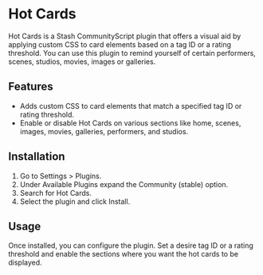 # Hot Cards

Hot Cards is a Stash CommunityScript plugin that offers a visual aid by applying custom CSS to card elements based on a tag ID or a rating threshold. You can use this plugin to remind yourself of certain performers, scenes, studios, movies, images or galleries.

## Features

- Adds custom CSS to card elements that match a specified tag ID or rating threshold.
- Enable or disable Hot Cards on various sections like home, scenes, images, movies, galleries, performers, and studios.

## Installation

1. Go to Settings > Plugins.
2. Under Available Plugins expand the Community (stable) option.
3. Search for Hot Cards.
4. Select the plugin and click Install.

## Usage

Once installed, you can configure the plugin. Set a desire tag ID or a rating threshold and enable the sections where you want the hot cards to be displayed.
